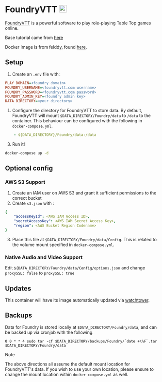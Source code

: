 # FoundryVTT <img src="https://foundryvtt.com/static/assets/icons/fvtt.png" width="24">
[FoundryVTT](https://foundryvtt.com/) is a powerful software to play role-playing Table Top games online.

Base tutorial came from [here](https://benprice.dev/posts/fvtt-docker-tutorial/)

Docker Image is from felddy, found [here](https://hub.docker.com/r/felddy/foundryvtt).

## Setup
1. Create an `.env` file with:
```ini
PLAY_DOMAIN=<foundry domain>
FOUNDRY_USERNAME=<foundryvtt.com username>
FOUNDRY_PASSWORD=<foundryvtt.com password>
FOUNDRY_ADMIN_KEY=<foundry admin key>
DATA_DIRECTORY=<your_directory>
```

1. Configure the directory for FoundryVTT to store data. By default, FoundryVTT will mount `$DATA_DIRECTORY/Foundry/data` to `/data` to the container. This behaviour can be configured with the following in `docker-compose.yml`.

```yaml
    - ${DATA_DIRECTORY}/Foundry/data:/data
```

3. Run it!
```bash
docker-compose up -d
```

## Optional config
### AWS S3 Support
1. Create an IAM user on AWS S3 and grant it sufficient permissions to the correct bucket
2. Create `s3.json` with :
```yaml
{
    "accessKeyId": <AWS IAM Access ID>,
    "secretAccessKey": <AWS IAM Secret Access Key>,
    "region": <AWS Bucket Region Codename>
}
```

3. Place this file at `$DATA_DIRECTORY/Foundry/data/Config`. This is related to the volume mount specified in `docker-compose.yml`.

### Native Audio and Video Support
Edit `${DATA_DIRECTORY/Foundry/data/Config/options.json` and change `proxySSL: false` to `proxySSL: true`

## Updates
This container will have its image automatically updated via [watchtower](https://ryanliu6/focus/watchtower).

## Backups
Data for Foundry is stored locally at `$DATA_DIRECTORY/Foundry/data`, and can be backed up via cronjob with the following:

```
0 0 * * 4 sudo tar -cf $DATA_DIRECTORY/backups/Foundry/`date +\%F`.tar $DATA_DIRECTORY/Foundry/data
```

> [!NOTE]
> The above directions all assume the default mount location for FoundryVTT's data. If you wish to use your own location, please
> ensure to change the mount location within `docker-compose.yml` as well.
